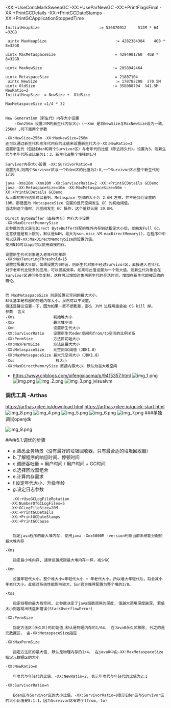 -XX:+UseConcMarkSweepGC -XX:+UseParNewGC -XX:+PrintFlagsFinal -XX:+PrintGCDetails
-XX:+PrintGCDateStamps -XX:+PrintGCApplicationStoppedTime

```
InitialHeapSize                          := 536870912     512M * 64 =32GB

 uintx MaxHeapSize                              := 4282384384    4GB * 8=32GB

uintx MaxMetaspaceSize                          = 4294901760  4GB * 8=32GB

uintx MaxNewSize                               := 2858942464 

uintx MetaspaceSize                             = 21807104  
 uintx NewSize                                  := 178782208  170.5M
uintx OldSize                                  := 358088704  341.5M
NewRatio=2
InitialHeapSize  = NewSize +  OldSize

MaxMetaspaceSize =1/4 * 32
```

```

New Generation（新生代）内存大小设置
    -Xmn256m 设置JVM的新生代内存大小（－Xmn 是将NewSize与MaxNewSize设为一致。256m）,同下面两个参数

-XX:NewSize=256m -XX:MaxNewSize=256m
还可以通过新生代和老年代内存的比值来设置新生代大小-XX:NewRatio=3
设置新生代（包括Eden和两个Survivor区）与老年代的比值（除去持久代）。设置为3，则新生代与老年代所占比值为1：3，新生代占整个堆栈的1/4

Survivor内存大小设置 -XX:SurvivorRatio=8
设置为8,则两个Survivor区与一个Eden区的比值为2:8,一个Survivor区占整个新生代的1/10

java -Xms20m -Xmn10M -XX:SurvivorRatio=2 -XX:+PrintGCDetails GCDemo
java -XX:MetaspaceSize=10m -XX:MaxMetaspaceSize=50m -XX:+PrintGCDetails GCDemo
从上面的执行结果可以看到，Metaspace 空间的大小为 2.6M 左右，并不是我们设置的 10M。那是因为 MetaspaceSize 设置的是元空间发生 GC 的初始阈值。
当达到这个值时，元空间发生 GC 操作，这个值默认是 20.8M。

Direct ByteBuffer（直接内存）内存大小设置
-XX:MaxDirectMemorySize
此参数的含义是当Direct ByteBuffer分配的堆外内存到达指定大小后，即触发Full GC。注意该值是有上限的，默认是64M，最大为sun.misc.VM.maxDirectMemory()，在程序中中可以获得-XX:MaxDirectMemorySize的设置的值。
使用NIO可以api可以使用直接内存。

设置新生代代对象进入老年代的年龄
-XX:MaxTenuringThreshold=15
设置垃圾最大年龄。如果设置为0的话，则新生代对象不经过Survivor区，直接进入老年代。对于老年代比较多的应用，可以提高效率。如果将此值设置为一个较大值，则新生代对象会在Survivor区进行多次复制，这样可以增加对象再新生代的存活时间，增加在新生代即被回收的概论。


而 MaxMetaspaceSize 则是设置元空间的最大大小，
默认基本是机器的物理内存大小。虽然可以不设置，
但还是建议设置一下，因为如果一直不断膨胀，那么 JVM 进程可能会被 OS kill 掉。
参数	含义
-Xms	             初始堆大小
-Xmx	             最大堆空间
-Xmn	             设置新生代大小
-XX:SurvivorRatio	 设置新生代eden空间和from/to空间的比例关系
-XX:PermSize	     方法区初始大小
-XX:MaxPermSize	     方法区最大大小
-XX:MetaspaceSize	 元空间GC阈值（JDK1.8）
-XX:MaxMetaspaceSize 最大元空间大小（JDK1.8）
-Xss	              栈大小
-XX:MaxDirectMemorySize	直接内存大小，默认为最大堆空间
```
* https://www.cnblogs.com/xifengxiaoma/p/9415357.html
![img_1.png](img_1.png)![img.png](img.png)
![img_2.png](img_2.png)
![img_3.png](img_3.png)
jvisualvm
### 调优工具 -Arthas
https://arthas.gitee.io/download.html
https://arthas.gitee.io/quick-start.html
![img_8.png](img_8.png)
![img_4.png](img_4.png)
![img_5.png](img_5.png)
![img_6.png](img_6.png)
![img_7.png](img_7.png)
###单独调试openjdk

![img_9.png](img_9.png)

####5.1.调优的步骤
* a.熟悉业务场景（没有最好的垃圾回收器，只有最合适的垃圾回收器）
* b.了解程序的响应时间、停顿时间
* c.调研吞吐量 = 用户时间 / 用户时间 + GC时间
* d.选择回收器组合
* e.计算内存需求
* f.设定年代大小、升级年龄
* g.设定日志参数
```-Xloggc:/opt/xxx/logs/xxx-xxx-gc-%t.log 
   -XX:+UseGCLogFileRotation
  -XX:NumberOfGCLogFiles=5
  -XX:GCLogFileSize=20M 
  -XX:+PrintGCDetails 
  -XX:+PrintGCDateStamps 
  -XX:+PrintGCCause
``` 

```-Xmx

　　指定java程序的最大堆内存, 使用java -Xmx5000M -version判断当前系统能分配的最大堆内存

-Xms

　　指定最小堆内存, 通常设置成跟最大堆内存一样，减少GC

-Xmn

　　设置年轻代大小。整个堆大小=年轻代大小 + 年老代大小。所以增大年轻代后，将会减小年老代大小。此值对系统性能影响较大，Sun官方推荐配置为整个堆的3/8。

-Xss

　　指定线程的最大栈空间, 此参数决定了java函数调用的深度, 值越大调用深度越深, 若值太小则容易出栈溢出错误(StackOverflowError)

-XX:PermSize

　　指定方法区(永久区)的初始值,默认是物理内存的1/64， 在Java8永久区移除, 代之的是元数据区， 由-XX:MetaspaceSize指定

-XX:MaxPermSize

　　指定方法区的最大值, 默认是物理内存的1/4， 在java8中由-XX:MaxMetaspaceSize指定元数据区的大小

-XX:NewRatio=n

　　年老代与年轻代的比值，-XX:NewRatio=2, 表示年老代与年轻代的比值为2:1

-XX:SurvivorRatio=n

　　Eden区与Survivor区的大小比值，-XX:SurvivorRatio=8表示Eden区与Survivor区的大小比值是8:1:1，因为Survivor区有两个(from, to)
```